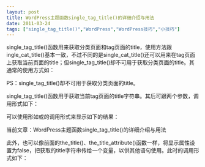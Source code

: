 ```yaml
---
layout: post
title: WordPress主题函数single_tag_title()的详细介绍与用法		
date: 2011-03-24
tags: ["single_tag_title()","WordPress","WordPress技巧","小技巧"]
---
```


single_tag_title()函数用来获取分类页面和tag页面的title，使用方法跟ingle_cat_title()基本一致，不过不同的是single_cat_title()还可以用来在tag页面上获取当前页面的title；但single_tag_title()却不可用于获取分类页面的title。其通常的使用方式如：

<?php
$str = single_tag_title();
echo $str;
?>

PS：single_tag_title()却不可用于获取分类页面的title。

single_tag_title()函数用于获取当前tag页面的title字符串。其后可跟两个参数，调用形式如下：

<?php single_tag_title('前缀',display); ?>

可以使用形如<?php single_tag_title('当前文章：',TRUE); ?>或<?php single_tag_title('当前文章：'); ?>的调用形式来显示如下的结果：

当前文章：WordPress主题函数single_tag_title()的详细介绍与用法

此外，也可以像前面的the_title()、the_title_attribute()函数一样，将显示属性设置为false，把获取的title字符串传给一个变量，以供其他语句使用。此时的调用形式如下：

<?php $tt = single_tag_title('当前文章：',false); ?>

&nbsp;		